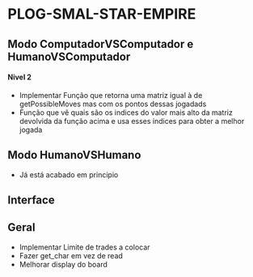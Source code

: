 # PLOG-SMAL-STAR-EMPIRE

## Modo ComputadorVSComputador e HumanoVSComputador

#### Nivel 2

* Implementar Função que retorna uma matriz igual à de getPossibleMoves mas com os pontos dessas jogadads
* Função que vê quais são os indices do valor mais alto da matriz devolvida da função acima e usa esses indices para obter a melhor jogada

## Modo HumanoVSHumano

* Já está acabado em principio

## Interface

## Geral

* Implementar Limite de trades a colocar
* Fazer get_char em vez de read
* Melhorar display do board
